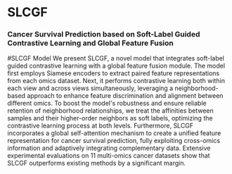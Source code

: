 # SLCGF
### Cancer Survival Prediction based on Soft-Label Guided Contrastive Learning and Global Feature Fusion
#SLCGF Model
We present SLCGF, a novel model that integrates soft-label guided contrastive learning with a global feature fusion module. The model first employs Siamese encoders to extract paired feature representations from each omics dataset. Next, it performs contrastive learning both within each view and across views simultaneously, leveraging a neighborhood-based approach to enhance feature discrimination and alignment between different omics. To boost the model's robustness and ensure reliable retention of neighborhood relationships, we treat the affinities between samples and their higher-order neighbors as soft labels, optimizing the contrastive learning process at both levels. Furthermore, SLCGF incorporates a global self-attention mechanism to create a unified feature representation for cancer survival prediction, fully exploiting cross-omics information and adaptively integrating complementary data. Extensive experimental evaluations on 11 multi-omics cancer datasets show that SLCGF outperforms existing methods by a significant margin.<br>
